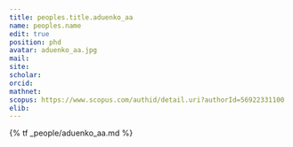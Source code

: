 ```yaml
---
title: peoples.title.aduenko_aa
name: peoples.name
edit: true
position: phd
avatar: aduenko_aa.jpg
mail:
site:
scholar:
orcid:
mathnet:
scopus: https://www.scopus.com/authid/detail.uri?authorId=56922331100
elib:
---
```


{% tf _people/aduenko_aa.md %}

